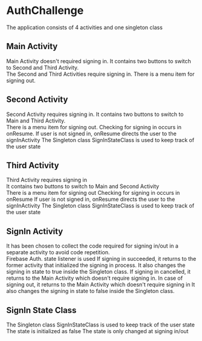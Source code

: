 # AuthChallenge
The application consists of 4 activities and one singleton class

## Main Activity
Main Activity doesn't required signing in.
It contains two buttons to switch to Second and Third Activity.  
The Second and Third Activities require signing in.
There is a menu item for signing out.

## Second Activity
Second Activity requires signing in.
It contains two buttons to switch to Main and Third Activity.   
There is a menu item for signing out.
Checking for signing in occurs in onResume.
If user is not signed in, onResume directs the user to the signInActivity
The Singleton class SignInStateClass is used to keep track of the user state

## Third Activity
Third Activity requires signing in  
It contains two buttons to switch to Main and Second Activity   
There is a menu item for signing out 
Checking for signing in occurs in onResume
If user is not signed in, onResume directs the user to the signInActivity
The Singleton class SignInStateClass is used to keep track of the user state

## SignIn Activity
It has been chosen to collect the code required for signing in/out in a separate activity to avoid code repetition.  
Firebase Auth. state listener is used
If signing in succeeded, it returns to the former activity that initialized the signing in process.
It also changes the signing in state to true inside the Singleton class.
If signing in cancelled, it returns to the Main Activity which doesn't require signing in.
In case of signing out, it returns to the Main Activity which doesn't require signing in
It also changes the signing in state to false inside the Singleton class.

## SignIn State Class
The Singleton class SignInStateClass is used to keep track of the user state 
The state is initialized as false 
The state is only changed at signing in/out
